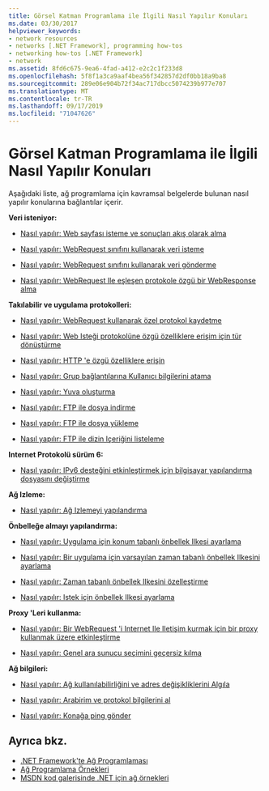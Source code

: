 ```yaml
---
title: Görsel Katman Programlama ile İlgili Nasıl Yapılır Konuları
ms.date: 03/30/2017
helpviewer_keywords:
- network resources
- networks [.NET Framework], programming how-tos
- networking how-tos [.NET Framework]
- network
ms.assetid: 8fd6c675-9ea6-4fad-a412-e2c2c1f233d8
ms.openlocfilehash: 5f8f1a3ca9aaf4bea56f342857d2df0bb18a9ba8
ms.sourcegitcommit: 289e06e904b72f34ac717dbcc5074239b977e707
ms.translationtype: MT
ms.contentlocale: tr-TR
ms.lasthandoff: 09/17/2019
ms.locfileid: "71047626"
---
```

# <a name="network-programming-how-to-topics"></a>Görsel Katman Programlama ile İlgili Nasıl Yapılır Konuları
Aşağıdaki liste, ağ programlama için kavramsal belgelerde bulunan nasıl yapılır konularına bağlantılar içerir.  
  
 **Veri isteniyor:**  
  
- [Nasıl yapılır: Web sayfası isteme ve sonuçları akış olarak alma](how-to-request-a-web-page-and-retrieve-the-results-as-a-stream.md)  
  
- [Nasıl yapılır: WebRequest sınıfını kullanarak veri isteme](how-to-request-data-using-the-webrequest-class.md)  
  
- [Nasıl yapılır: WebRequest sınıfını kullanarak veri gönderme](how-to-send-data-using-the-webrequest-class.md)  
  
- [Nasıl yapılır: WebRequest Ile eşleşen protokole özgü bir WebResponse alma](how-to-retrieve-a-protocol-specific-webresponse-that-matches-a-webrequest.md)  
  
 **Takılabilir ve uygulama protokolleri:**  
  
- [Nasıl yapılır: WebRequest kullanarak özel protokol kaydetme](how-to-register-a-custom-protocol-using-webrequest.md)  
  
- [Nasıl yapılır: Web Isteği protokolüne özgü özelliklere erişim için tür dönüştürme](how-to-typecast-a-webrequest-to-access-protocol-specific-properties.md)  
  
- [Nasıl yapılır: HTTP 'e özgü özelliklere erişin](how-to-access-http-specific-properties.md)  
  
- [Nasıl yapılır: Grup bağlantılarına Kullanıcı bilgilerini atama](how-to-assign-user-information-to-group-connections.md)  
  
- [Nasıl yapılır: Yuva oluşturma](how-to-create-a-socket.md)  
  
- [Nasıl yapılır: FTP ile dosya indirme](how-to-download-files-with-ftp.md)  
  
- [Nasıl yapılır: FTP ile dosya yükleme](how-to-upload-files-with-ftp.md)  
  
- [Nasıl yapılır: FTP ile dizin Içeriğini listeleme](how-to-list-directory-contents-with-ftp.md)  
  
 **Internet Protokolü sürüm 6:**  
  
- [Nasıl yapılır: IPv6 desteğini etkinleştirmek için bilgisayar yapılandırma dosyasını değiştirme](how-to-modify-the-computer-configuration-file-to-enable-ipv6-support.md)  
  
 **Ağ Izleme:**  
  
- [Nasıl yapılır: Ağ Izlemeyi yapılandırma](how-to-configure-network-tracing.md)  
  
 **Önbelleğe almayı yapılandırma:**  
  
- [Nasıl yapılır: Uygulama için konum tabanlı önbellek Ilkesi ayarlama](how-to-set-a-location-based-cache-policy-for-an-application.md)  
  
- [Nasıl yapılır: Bir uygulama için varsayılan zaman tabanlı önbellek Ilkesini ayarlama](how-to-set-the-default-time-based-cache-policy-for-an-application.md)  
  
- [Nasıl yapılır: Zaman tabanlı önbellek Ilkesini özelleştirme](how-to-customize-a-time-based-cache-policy.md)  
  
- [Nasıl yapılır: Istek için önbellek Ilkesi ayarlama](how-to-set-cache-policy-for-a-request.md)  
  
 **Proxy 'Leri kullanma:**  
  
- [Nasıl yapılır: Bir WebRequest 'i Internet Ile Iletişim kurmak için bir proxy kullanmak üzere etkinleştirme](how-to-enable-a-webrequest-to-use-a-proxy-to-communicate-with-the-internet.md)  
  
- [Nasıl yapılır: Genel ara sunucu seçimini geçersiz kılma](how-to-override-a-global-proxy-selection.md)  
  
 **Ağ bilgileri:**  
  
- [Nasıl yapılır: Ağ kullanılabilirliğini ve adres değişikliklerini Algıla](how-to-detect-network-availability-and-address-changes.md)  
  
- [Nasıl yapılır: Arabirim ve protokol bilgilerini al](how-to-get-interface-and-protocol-information.md)  
  
- [Nasıl yapılır: Konağa ping gönder](how-to-ping-a-host.md)  
  
## <a name="see-also"></a>Ayrıca bkz.

- [.NET Framework'te Ağ Programlaması](index.md)
- [Ağ Programlama Örnekleri](network-programming-samples.md)
- [MSDN kod galerisinde .NET için ağ örnekleri](https://code.msdn.microsoft.com/Wiki/View.aspx?ProjectName=nclsamples)
